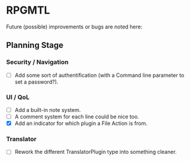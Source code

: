 # RPGMTL  
Future (possible) improvements or bugs are noted here:  
  
## Planning Stage  
  
### Security / Navigation  
- [ ] Add some sort of authentification (with a Command line parameter to set a password?).  
  
### UI / QoL  
  
- [ ] Add a built-in note system.  
- [ ] A comment system for each line could be nice too.  
- [x] Add an indicator for which plugin a File Action is from.  
  
### Translator
  
- [ ] Rework the different TranslatorPlugin type into something cleaner.  
  
  